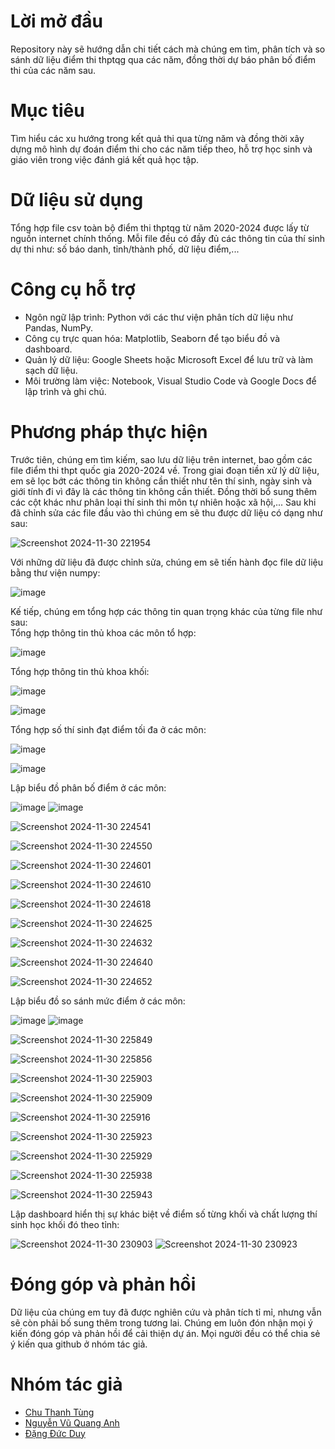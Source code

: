 
# Lời mở đầu
Repository này sẽ hướng dẫn chi tiết cách mà chúng em tìm, phân tích và so sánh dữ liệu điểm thi thptqg qua các năm, đồng thời dự báo phân bố điểm thi của các năm sau.

# Mục tiêu 
Tìm hiểu các xu hướng trong kết quả thi qua từng năm và đồng thời xây dựng mô hình dự đoán điểm thi cho các năm tiếp theo, hỗ trợ học sinh và giáo viên trong việc đánh giá kết quả học tập.
 
# Dữ liệu sử dụng
Tổng hợp file csv toàn bộ điểm thi thptqg từ năm 2020-2024 được lấy từ nguồn internet chính thống. Mỗi file đều có đầy đủ các thông tin của thí sinh dự thi như: số báo danh, tỉnh/thành phố, dữ liệu điểm,... 

# Công cụ hỗ trợ
- Ngôn ngữ lập trình: Python với các thư viện phân tích dữ liệu như Pandas, NumPy.
- Công cụ trực quan hóa: Matplotlib, Seaborn để tạo biểu đồ và dashboard.
- Quản lý dữ liệu: Google Sheets hoặc Microsoft Excel để lưu trữ và làm sạch dữ liệu.
- Môi trường làm việc: Notebook, Visual Studio Code và Google Docs để lập trình và ghi chú.

# Phương pháp thực hiện
Trước tiên, chúng em tìm kiếm, sao lưu dữ liệu trên internet, bao gồm các file điểm thi thpt quốc gia 2020-2024 về. Trong giai đoạn tiền xử lý dữ liệu, em sẽ lọc bớt các thông tin không cần thiết như tên thí sinh, ngày sinh và giới tính đi vì đây là các thông tin không cần thiết. Đồng thời bổ sung thêm các cột khác như phân loại thí sinh thi môn tự nhiên hoặc xã hội,... Sau khi đã chỉnh sửa các file đầu vào thì chúng em sẽ thu được dữ liệu có dạng như sau: 

![Screenshot 2024-11-30 221954](https://github.com/user-attachments/assets/22335ee8-aed3-4f6f-9ba0-47e97eba1db9)

Với những dữ liệu đã được chỉnh sửa, chúng em sẽ tiến hành đọc file dữ liệu bằng thư viện numpy:

![image](https://github.com/user-attachments/assets/8cefc453-27d4-4c04-93a2-0c269090dfdc)

Kế tiếp, chúng em tổng hợp các thông tin quan trọng khác của từng file như sau:     
Tổng hợp thông tin thủ khoa các môn tổ hợp:

![image](https://github.com/user-attachments/assets/8564ee80-616c-464b-be83-5f526b3f4808)

Tổng hợp thông tin thủ khoa khối:

![image](https://github.com/user-attachments/assets/f7d9251f-cc27-4580-b234-3913f64c15e3)

![image](https://github.com/user-attachments/assets/d51d2655-ee6e-48ea-903b-c80c870136cd)

Tổng hợp số thí sinh đạt điểm tối đa ở các môn:

![image](https://github.com/user-attachments/assets/161510d7-41c3-46de-a0ad-6e6738a5e748)

![image](https://github.com/user-attachments/assets/ebba9583-37d6-4bfc-b53d-67d8bb698459)

Lập biểu đồ phân bố điểm ở các môn:

![image](https://github.com/user-attachments/assets/9d9823f3-0969-4c5b-9127-836576e715ce)
![image](https://github.com/user-attachments/assets/bb6a55f7-a84b-41dc-8f2b-e0322fd238d7)

![Screenshot 2024-11-30 224541](https://github.com/user-attachments/assets/f92d00dc-56bf-4518-932d-dd45491bdf9f)

![Screenshot 2024-11-30 224550](https://github.com/user-attachments/assets/aa80092d-396d-4005-9f7b-8e95f537ce80)

![Screenshot 2024-11-30 224601](https://github.com/user-attachments/assets/c6638282-7b5f-4aef-8362-a0874d9b4a94)

![Screenshot 2024-11-30 224610](https://github.com/user-attachments/assets/482e88ab-79fe-4ee9-9396-a96995e2f242)

![Screenshot 2024-11-30 224618](https://github.com/user-attachments/assets/81fe5acf-6267-45e0-bdc3-0f54d54b78d3)

![Screenshot 2024-11-30 224625](https://github.com/user-attachments/assets/9f973dc2-d7eb-4089-8e92-0d1d08ed98de)

![Screenshot 2024-11-30 224632](https://github.com/user-attachments/assets/482fb1b5-61fb-4c25-a137-c1f789d3798d)

![Screenshot 2024-11-30 224640](https://github.com/user-attachments/assets/7cb14861-f630-4ba3-8922-e74f7d039481)

![Screenshot 2024-11-30 224652](https://github.com/user-attachments/assets/6c3cecde-1643-4db9-859e-c43d2aea6a04)

Lập biểu đồ so sánh mức điểm ở các môn:

![image](https://github.com/user-attachments/assets/13520274-f336-451e-a937-0af8c389ce79)
![image](https://github.com/user-attachments/assets/16a4def7-aa0a-4ee1-b30c-e0c9fd6bc365)

![Screenshot 2024-11-30 225849](https://github.com/user-attachments/assets/3b8ef54e-36b8-4131-9270-dcd7a9eb260a)

![Screenshot 2024-11-30 225856](https://github.com/user-attachments/assets/9fc3a71a-b7ef-40b1-91a2-e4549117a038)

![Screenshot 2024-11-30 225903](https://github.com/user-attachments/assets/e22c9969-daa6-4eab-bc09-832a1e98afa4)

![Screenshot 2024-11-30 225909](https://github.com/user-attachments/assets/f6853985-32ff-4fa1-ba10-f2d449f06e39)

![Screenshot 2024-11-30 225916](https://github.com/user-attachments/assets/aa077669-b131-4676-9d9a-0a3801205a7e)

![Screenshot 2024-11-30 225923](https://github.com/user-attachments/assets/c8774a31-0e89-47a1-acd1-d9592a1d6d9d)

![Screenshot 2024-11-30 225929](https://github.com/user-attachments/assets/442d23a3-504b-48d8-a202-08b6b2e34ecd)

![Screenshot 2024-11-30 225938](https://github.com/user-attachments/assets/17e2dcc5-4747-4934-86db-4449864b3e4d)

![Screenshot 2024-11-30 225943](https://github.com/user-attachments/assets/d4393513-4d46-4f31-a7f6-ed4c8452eba1)

Lập dashboard hiển thị sự khác biệt về điểm số từng khối và chất lượng thí sinh học khối đó theo tỉnh:

![Screenshot 2024-11-30 230903](https://github.com/user-attachments/assets/9d1266dc-deb4-4157-aaaa-5cd06224696e)
![Screenshot 2024-11-30 230923](https://github.com/user-attachments/assets/62ed59ad-788e-43f7-90f8-44a619df1c40)












# Đóng góp và phản hồi 
Dữ liệu của chúng em tuy đã được nghiên cứu và phân tích tỉ mỉ, nhưng vẫn sẽ còn phải bố sung thêm trong tương lai. Chúng em luôn đón nhận mọi ý kiến đóng góp và phản hồi để cải thiện dự án. Mọi người đều có thể chia sẻ ý kiến qua github ở nhóm tác giả.

# Nhóm tác giả
- [Chu Thanh Tùng](https://github.com/TubVP)
- [Nguyễn Vũ Quang Anh](https://github.com/quanganh6905)
- [Đặng Đức Duy](https://github.com/duylplsn)
